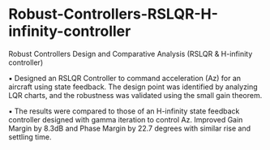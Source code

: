 # Robust-Controllers-RSLQR-H-infinity-controller
Robust Controllers Design and Comparative Analysis (RSLQR &amp; H-infinity controller) 


▪ Designed an RSLQR Controller to command acceleration (Az) for an aircraft using state feedback. The design point was identified by analyzing LQR charts, and the robustness was validated using the small gain theorem.

▪ The results were compared to those of an H-infinity state feedback controller designed with gamma iteration to control Az. Improved Gain Margin by 8.3dB and Phase Margin by 22.7 degrees with similar rise and settling time.
